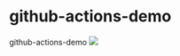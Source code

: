 # github-actions-demo
github-actions-demo
![](https://github.com/Sky-shang/github-actions-demo/workflows/.NET20%Core/badge.svg)
